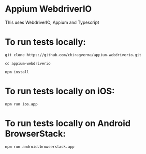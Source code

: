 # Appium WebdriverIO

This uses WebdriverIO, Appium and Typescript


# To run tests locally:

```
git clone https://github.com/chiragverma/appium-webdriverio.git
```

```
cd appium-webdriverio
```

```
npm install
```

# To run tests locally on iOS:

```
npm run ios.app
```

# To run tests locally on Android BrowserStack:

```
npm run android.browserstack.app
```
